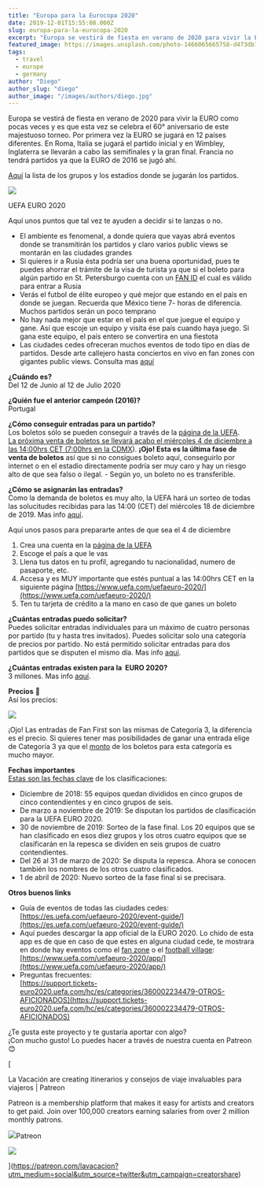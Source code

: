 ```yaml
---
title: "Europa para la Eurocopa 2020"
date: 2019-12-01T15:55:08.000Z
slug: europa-para-la-eurocopa-2020
excerpt: "Europa se vestirá de fiesta en verano de 2020 para vivir la EURO como pocas veces y es que esta vez se celebra el 60° aniversario de este majestuoso torneo. Por..."
featured_image: https://images.unsplash.com/photo-1466065665758-d473db752253?ixlib=rb-1.2.1&q=80&fm=jpg&crop=entropy&cs=tinysrgb&w=2000&fit=max&ixid=eyJhcHBfaWQiOjExNzczfQ
tags:
  - travel
  - europe
  - germany
author: "Diego"
author_slug: "diego"
author_image: "/images/authors/diego.jpg"
---
```


Europa se vestirá de fiesta en verano de 2020 para vivir la EURO como pocas veces y es que esta vez se celebra el 60° aniversario de este majestuoso torneo. Por primera vez la EURO se jugará en 12 países diferentes. En Roma, Italia se jugará el partido inicial y en Wimbley, Inglaterra se llevarán a cabo las semifinales y la gran final. Francia no tendrá partidos ya que la EURO de 2016 se jugó ahí.

[Aquí](https://www.uefa.com/uefaeuro-2020/news/0254-0d41684d1216-06773df7faed-1000--euro-2020-schedule-all-the-fixtures/?iv=true) la lista de los grupos y los estadios donde se jugarán los partidos.

![](/images/Screenshot-2019-12-01-at-15.18.42.png)

UEFA EURO 2020

Aquí unos puntos que tal vez te ayuden a decidir si te lanzas o no.

*   El ambiente es fenomenal, a donde quiera que vayas abrá eventos donde se transmitirán los partidos y claro varios public views se montarán en las ciudades grandes
*   Si quieres ir a Rusia ésta podría ser una buena oportunidad, pues te puedes ahorrar el trámite de la visa de turista ya que si el boleto para algún partido en St. Petersburgo cuenta con un [FAN ID](https://support.tickets-euro2020.uefa.com/hc/es/articles/360010518519--Necesito-un-visado-para-alguna-de-las-ciudades-anfitrionas-) el cual es válido para entrar a Rusia
*   Verás el futbol de élite europeo y qué mejor que estando en el país en donde se juegan. Recuerda que México tiene 7- horas de diferencia. Muchos partidos serán un poco temprano
*   No hay nada mejor que estar en el país en el que juegue el equipo y gane. Así que escoje un equipo y visita ése país cuando haya juego. Si gana este equipo, el país entero se convertira en una fiestota
*   Las ciudades cedes ofreceran muchos eventos de todo tipo en días de partidos. Desde arte callejero hasta conciertos en vivo en fan zones con gigantes public views. Consulta mas [aquí](https://es.uefa.com/uefaeuro-2020/event-guide/)

**¿Cuándo es?**  
Del 12 de Junio al 12 de Julio 2020

**¿Quién fue el anterior campeón (2016)?**  
Portugal

**¿Cómo conseguir entradas para un partido?**  
Los boletos sólo se pueden conseguir a través de la [página de la UEFA](https://www.uefa.com/uefaeuro-2020/ticketing/#/).  
[La próxima venta de boletos se llevará acabo el miércoles 4 de diciembre a las 14:00hrs CET (7:00hrs en la CDMX](https://www.uefa.com/uefaeuro-2020/news/0257-0e199847604f-7ae96e0bad32-1000--tickets-for-qualified-teams/?iv=true)). **¡Ojo! Esta es la última fase de venta de boletos** así que si no consigues boleto aquí, conseguirlo por internet o en el estadio directamente podría ser muy caro y hay un riesgo alto de que sea falso o ilegal. - Según yo, un boleto no es transferible.  
  
**¿Cómo se asignarán las entradas?**  
Como la demanda de boletos es muy alto, la UEFA hará un sorteo de todas las solucitudes recibidas para las 14:00 (CET) del miércoles 18 de diciembre de 2019. Mas info [aquí](https://support.tickets-euro2020.uefa.com/hc/es/articles/360010708579--Cómo-se-asignarán-las-entradas-Habrá-un-sorteo-).

Aquí unos pasos para prepararte antes de que sea el 4 de diciembre

1.  Crea una cuenta en la [página de la UEFA](https://www.uefa.com/)
2.  Escoge el país a que le vas
3.  Llena tus datos en tu profil, agregando tu nacionalidad, numero de pasaporte, etc.
4.  Accesa y es MUY importante que estés puntual a las 14:00hrs CET en la siguiente página [https://www.uefa.com/uefaeuro-2020/](https://www.uefa.com/uefaeuro-2020/)
5.  Ten tu tarjeta de crédito a la mano en caso de que ganes un boleto

**¿Cuántas entradas puedo solicitar?**  
Puedes solicitar entradas individuales para un máximo de cuatro personas por partido (tu y hasta tres invitados). Puedes solicitar solo una categoría de precios por partido. No está permitido solicitar entradas para dos partidos que se disputen el mismo día. Mas info [aquí](https://support.tickets-euro2020.uefa.com/hc/es/articles/360010592540--Cuántas-entradas-puedo-solicitar-).  
  
**¿Cuántas entradas existen para la  EURO 2020?**  
3 millones. Mas info [aquí](https://support.tickets-euro2020.uefa.com/hc/es/articles/360010519519--Cuántas-entradas-existen-para-la-UEFA-EURO-2020-).  
  
**Precios** 🤑  
Así los precios:

![](/images/Screenshot-2019-12-01-at-19.54.56.png)

¡Ojo! Las entradas de Fan First son las mismas de Categoría 3, la diferencia es el precio. Si quieres tener mas posibilidades de ganar una entrada elige de Categoría 3 ya que el [monto](https://support.tickets-euro2020.uefa.com/hc/es/articles/360010412400--Qué-diferencia-hay-entre-una-entrada-Fans-First-de-categor%C3%ADa-3-y-una-entrada-normal-de-categor%C3%ADa-3-) de los boletos para esta categoría es mucho mayor.  
  
**Fechas importantes**  
[Estas son las fechas clave](https://support.tickets-euro2020.uefa.com/hc/es/articles/360010518199--Cómo-se-clasifican-los-equipos-para-la-UEFA-EURO-2020-) de los clasificaciones:

*   Diciembre de 2018: 55 equipos quedan divididos en cinco grupos de cinco contendientes y en cinco grupos de seis.
*   De marzo a noviembre de 2019: Se disputan los partidos de clasificación para la UEFA EURO 2020.
*   30 de noviembre de 2019: Sorteo de la fase final. Los 20 equipos que se han clasificado en esos diez grupos y los otros cuatro equipos que se clasificarán en la repesca se dividen en seis grupos de cuatro contendientes.
*   Del 26 al 31 de marzo de 2020: Se disputa la repesca. Ahora se conocen también los nombres de los otros cuatro clasificados.
*   1 de abril de 2020: Nuevo sorteo de la fase final si se precisara.

**Otros buenos links**

*   Guía de eventos de todas las ciudades cedes:  
    [https://es.uefa.com/uefaeuro-2020/event-guide/](https://es.uefa.com/uefaeuro-2020/event-guide/)
*   Aquí puedes descargar la app oficial de la EURO 2020. Lo chido de esta app es de que en caso de que estes en alguna ciudad cede, te mostrara en donde hay eventos como el [fan zone](https://es.uefa.com/uefaeuro-2020/event-guide/munich/uefa-festival/fan-zone/) o el [football village](https://es.uefa.com/uefaeuro-2020/event-guide/munich/uefa-festival/football-village/):  
    [https://www.uefa.com/uefaeuro-2020/app/](https://www.uefa.com/uefaeuro-2020/app/)
*   Preguntas frecuentes:  
    [https://support.tickets-euro2020.uefa.com/hc/es/categories/360002234479-OTROS-AFICIONADOS](https://support.tickets-euro2020.uefa.com/hc/es/categories/360002234479-OTROS-AFICIONADOS)

¿Te gusta este proyecto y te gustaría aportar con algo?  
¡Con mucho gusto! Lo puedes hacer a través de nuestra cuenta en Patreon 😊

[

La Vacación are creating itinerarios y consejos de viaje invaluables para viajeros | Patreon

Patreon is a membership platform that makes it easy for artists and creators to get paid. Join over 100,000 creators earning salaries from over 2 million monthly patrons.

![](https://c5.patreon.com/external/favicon/apple-touch-icon.png?v=jw6AR4Rg74)Patreon

![](https://c10.patreonusercontent.com/3/eyJ3Ijo5NjB9/patreon-media/p/campaign/3308225/03cce792765d43b0931705ae173beefe/2.jpg?token-time=1571097600&token-hash=fpLYAo_gTw9W1SrqGUh2SP6YKCEZaUjBqdW0ftWQQjM%3D)

](https://patreon.com/lavacacion?utm_medium=social&utm_source=twitter&utm_campaign=creatorshare)